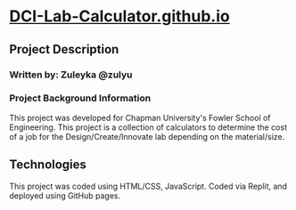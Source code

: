 # [DCI-Lab-Calculator.github.io](https://chapmandcilab.github.io/DCI-Lab-Calculator/)

## Project Description 

### Written by: Zuleyka @zulyu
### Project Background Information
This project was developed for Chapman University's Fowler School of Engineering. This project is a collection of calculators to determine the cost of a job for the Design/Create/Innovate lab depending on the material/size.

## Technologies 
This project was coded using HTML/CSS, JavaScript.
Coded via Replit, and deployed using GitHub pages.
